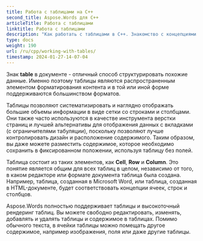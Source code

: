 ```yaml
---
title: Работа с таблицами на C++
second_title: Aspose.Words для C++
articleTitle: Работа с таблицами
linktitle: Работа с таблицами
description: "Как работать с таблицами в C++. Знакомство с концепциями работы с таблицами и табличными узлами в Aspose.Words для C++."
type: docs
weight: 190
url: /ru/cpp/working-with-tables/
timestamp: 2024-01-27-14-07-04
---
```


Знак **table** в документе - отличный способ структурировать похожие данные. Именно поэтому таблицы являются распространенным элементом форматирования контента и в той или иной форме поддерживаются большинством форматов.

Таблицы позволяют систематизировать и наглядно отображать большие объемы информации в виде сетки со строками и столбцами. Они также часто используются в качестве инструмента верстки страниц и лучшей альтернативы для отображения данных с вкладками (с ограничителями табуляции), поскольку позволяют лучше контролировать дизайн и расположение содержимого. Таким образом, вы даже можете разместить содержимое, которое необходимо сохранить в фиксированном положении, используя таблицу без полей.

Таблица состоит из таких элементов, как **Cell**, **Row** и **Column**. Это понятие является общим для всех таблиц в целом, независимо от того, в каком редакторе или формате документа таблица была создана. Например, таблица, созданная в Microsoft Word, или таблица, созданная в HTML-документе, будет соответствовать концепции ячеек, строк и столбцов.

Aspose.Words полностью поддерживает таблицы и высокоточный рендеринг таблиц. Вы можете свободно редактировать, изменять, добавлять и удалять таблицы и содержимое в таблицах. Помимо обычного текста, в ячейки таблицы можно помещать другое содержимое, например изображения, поля или даже другие таблицы.
